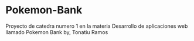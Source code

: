 # Pokemon-Bank
Proyecto de catedra numero 1 en la materia Desarrollo de aplicaciones web llamado Pokemon Bank by, Tonatiu Ramos
